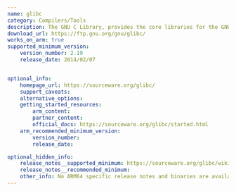 ```yaml
---
name: glibc
category: Compilers/Tools
description: The GNU C Library, provides the core libraries for the GNU system and GNU/Linux systems, as well as many other systems that use Linux as the kernel.
download_url: https://ftp.gnu.org/gnu/glibc/
works_on_arm: true
supported_minimum_version:
    version_number: 2.19
    release_date: 2014/02/07


optional_info:
    homepage_url: https://sourceware.org/glibc/
    support_caveats:
    alternative_options:
    getting_started_resources:
        arm_content:
        partner_content:
        official_docs: https://sourceware.org/glibc/started.html
    arm_recommended_minimum_version:
        version_number:
        release_date:

optional_hidden_info:
    release_notes__supported_minimum: https://sourceware.org/glibc/wiki/Release/2.19
    release_notes__recommended_minimum:
    other_info: No ARM64 specific release notes and binaries are available but some builds have been performed for AArch64. Glibc minimum supported version depends on the distros. For example, ubuntu:14.04 has GLIBC v2.19 and ubuntu:16.04 has GLIBC v2.23.
---
```

